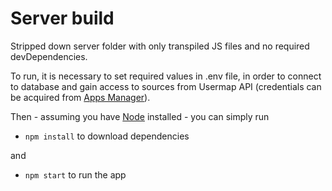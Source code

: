 # Server build

Stripped down server folder with only transpiled JS files and no required devDependencies.

To run, it is necessary to set required values in .env file, in order to connect to database and gain access to sources from Usermap API (credentials can be acquired from [Apps Manager](https://auth.fit.cvut.cz/manager/index.jsf)). 

Then - assuming you have [Node](https://nodejs.org/en/download/) installed - you can simply run

* `npm install` to download dependencies

and

* `npm start` to run the app

